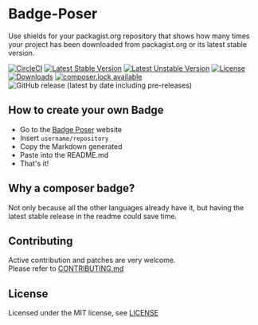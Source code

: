 # Badge-Poser

Use shields for your packagist.org repository that shows how many times your project has been downloaded from packagist.org
or its latest stable version.

[![CircleCI](https://circleci.com/gh/PUGX/badge-poser.svg?style=svg)](https://circleci.com/gh/PUGX/badge-poser)
[![Latest Stable Version](https://poser.pugx.org/pugx/badge-poser/version.svg)](https://packagist.org/packages/pugx/badge-poser)
[![Latest Unstable Version](https://poser.pugx.org/pugx/badge-poser/v/unstable.svg)](https://packagist.org/packages/pugx/badge-poser)
[![License](https://poser.pugx.org/pugx/badge-poser/license.svg)](https://packagist.org/packages/pugx/badge-poser)
[![Downloads](https://poser.pugx.org/pugx/badge-poser/d/total.svg)](https://packagist.org/packages/pugx/badge-poser)
[![composer.lock available](https://poser.pugx.org/pugx/badge-poser/composerlock)](https://packagist.org/packages/pugx/badge-poser)
<img alt="GitHub release (latest by date including pre-releases)" src="https://img.shields.io/github/v/release/flarum/core?sort=semver">
## How to create your own Badge

* Go to the [Badge Poser](https://poser.pugx.org) website
* Insert `username/repository`
* Copy the Markdown generated
* Paste into the README.md
* That's it!

## Why a composer badge?

Not only because all the other languages already have it, but having the latest stable release in the readme could save time.

## Contributing

Active contribution and patches are very welcome.  
Please refer to [CONTRIBUTING.md](CONTRIBUTING.md)

## License

Licensed under the MIT license, see [LICENSE](LICENSE)
